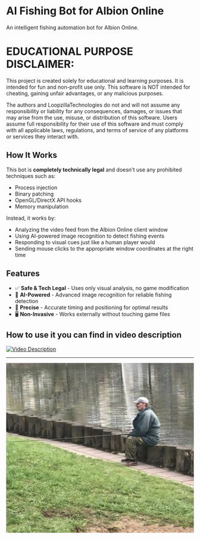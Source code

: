 # AI Fishing Bot for Albion Online

An intelligent fishing automation bot for Albion Online.

# EDUCATIONAL PURPOSE DISCLAIMER:
This project is created solely for educational and learning purposes. It is
intended for fun and non-profit use only. This software is NOT intended for
cheating, gaining unfair advantages, or any malicious purposes.

The authors and LoopzillaTechnologies do not and will not assume any
responsibility or liability for any consequences, damages, or issues that may
arise from the use, misuse, or distribution of this software. Users assume
full responsibility for their use of this software and must comply with all
applicable laws, regulations, and terms of service of any platforms or
services they interact with.

## How It Works

This bot is **completely technically legal** and doesn't use any prohibited techniques such as:
- Process injection
- Binary patching
- OpenGL/DirectX API hooks
- Memory manipulation

Instead, it works by:
- Analyzing the video feed from the Albion Online client window
- Using AI-powered image recognition to detect fishing events
- Responding to visual cues just like a human player would
- Sending mouse clicks to the appropriate window coordinates at the right time

## Features

- ✅ **Safe & Tech Legal** - Uses only visual analysis, no game modification
- 🤖 **AI-Powered** - Advanced image recognition for reliable fishing detection
- 🎯 **Precise** - Accurate timing and positioning for optimal results
- 🖥️ **Non-Invasive** - Works externally without touching game files

## How to use it you can find in video description


<a href="https://www.youtube.com/watch?v=NnYy6O84MqM">
  <img src="https://img.youtube.com/vi/NnYy6O84MqM/0.jpg" alt="Video Description" width="400">
</a>


---

<div align="center">
  <img src="Intro.png" alt="AI Fishing Bot Demo" />
</div>


